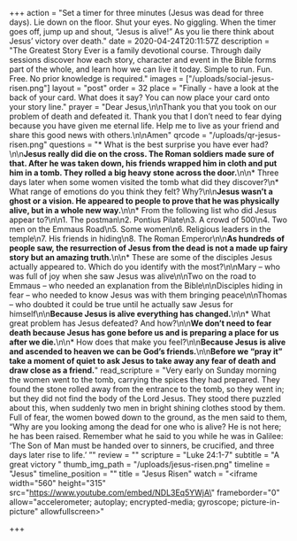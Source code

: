 +++
action = "Set a timer for three minutes (Jesus was dead for three days). Lie down on the floor. Shut your eyes. No giggling. When the timer goes off, jump up and shout, “Jesus is alive!” As you lie there think about Jesus’ victory over death."
date = 2020-04-24T20:11:57Z
description = "The Greatest Story Ever is a family devotional course.  Through daily sessions discover how each story, character and event in the Bible forms part of the whole, and learn how we can live it today. Simple to run. Fun. Free. No prior knowledge is required."
images = ["/uploads/social-jesus-risen.png"]
layout = "post"
order = 32
place = "Finally - have a look at the back of your card. What does it say? You can now place your card onto your story line."
prayer = "Dear Jesus,\n\nThank you that you took on our problem of death and defeated it. Thank you that I don’t need to fear dying because you have given me eternal life. Help me to live as your friend and share this good news with others.\n\nAmen"
qrcode = "/uploads/qr-jesus-risen.png"
questions = "* What is the best surprise you have ever had?\n\n**Jesus really did die on the cross. The Roman soldiers made sure of that. After he was taken down, his friends wrapped him in cloth and put him in a tomb. They rolled a big heavy stone across the door.**\n\n* Three days later when some women visited the tomb what did they discover?\n* What range of emotions do you think they felt? Why?\n\n**Jesus wasn’t a ghost or a vision. He appeared to people to prove that he was physically alive, but in a whole new way.**\n\n* From the following list who did Jesus appear to?\n\n1. The postman\n2. Pontius Pilate\n3. A crowd of 500\n4. Two men on the Emmaus Road\n5. Some women\n6. Religious leaders in the temple\n7. His friends in hiding\n8. The Roman Emperor\n\n**As hundreds of people saw, the resurrection of Jesus from the dead is not a made up fairy story but an amazing truth.**\n\n* These are some of the disciples Jesus actually appeared to. Which do you identify with the most?\n\nMary – who was full of joy when she saw Jesus was alive\n\nTwo on the road to Emmaus – who needed an explanation from the Bible\n\nDisciples hiding in fear – who needed to know Jesus was with them bringing peace\n\nThomas – who doubted it could be true until he actually saw Jesus for himself\n\n**Because Jesus is alive everything has changed.**\n\n* What great problem has Jesus defeated? And how?\n\n**We don’t need to fear death because Jesus has gone before us and is preparing a place for us after we die.**\n\n* How does that make you feel?\n\n**Because Jesus is alive and ascended to heaven we can be God’s friends.**\n\n**Before we “pray it” take a moment of quiet to ask Jesus to take away any fear of death and draw close as a friend.**"
read_scripture = "Very early on Sunday morning the women went to the tomb, carrying the spices they had prepared. They found the stone rolled away from the entrance to the tomb, so they went in; but they did not find the body of the Lord Jesus. They stood there puzzled about this, when suddenly two men in bright shining clothes stood by them. Full of fear, the women bowed down to the ground, as the men said to them, “Why are you looking among the dead for one who is alive? He is not here; he has been raised. Remember what he said to you while he was in Galilee: ‘The Son of Man must be handed over to sinners, be crucified, and three days later rise to life.’ ”"
review = ""
scripture = "Luke 24:1-7"
subtitle = "A great victory "
thumb_img_path = "/uploads/jesus-risen.png"
timeline = "Jesus"
timeline_position = ""
title = "Jesus Risen"
watch = "<iframe width=\"560\" height=\"315\" src=\"https://www.youtube.com/embed/NDL3Eq5YWjA\" frameborder=\"0\" allow=\"accelerometer; autoplay; encrypted-media; gyroscope; picture-in-picture\" allowfullscreen></iframe>"

+++
